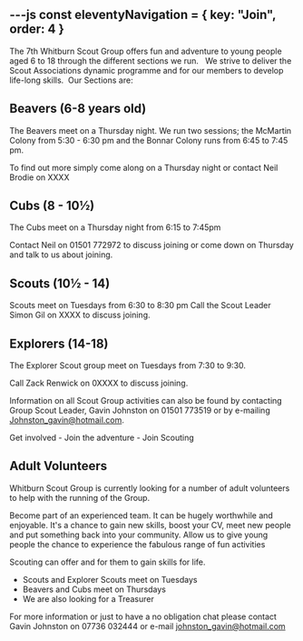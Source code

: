 ---js
const eleventyNavigation = {
	key: "Join",
	order: 4
}
---
The 7th Whitburn Scout Group offers fun and adventure to young people aged 6 to 18 through the different sections we run.   We strive to deliver the Scout Associations dynamic programme and for our members to develop life-long skills.  Our Sections are:

## Beavers (6-8 years old)

The Beavers meet on a Thursday night. We run two sessions; the McMartin Colony from 5:30 - 6:30 pm and the Bonnar Colony runs from 6:45 to 7:45 pm.

To find out more simply come along on a Thursday night or contact 
Neil Brodie on XXXX

## Cubs (8 - 10½)

The Cubs meet on a Thursday night from 6:15 to 7:45pm

Contact Neil on 01501 772972 to discuss joining or come down on Thursday and talk to us about joining.

## Scouts (10½ - 14)

Scouts meet on Tuesdays from 6:30 to 8:30 pm
Call the Scout Leader Simon Gil on XXXX to discuss joining.

## Explorers (14-18)

The Explorer Scout group meet on Tuesdays from 7:30 to 9:30.

Call Zack Renwick on 0XXXX to discuss joining.

Information on all Scout Group activities can also be found by contacting Group Scout Leader, Gavin Johnston on 01501 773519 or by e-mailing Johnston_gavin@hotmail.com.

Get involved - Join the adventure - Join Scouting

## Adult Volunteers

Whitburn Scout Group is currently looking for a number of adult volunteers to help with the running of the Group.

Become part of an experienced team. It can be hugely worthwhile and enjoyable. It's a chance to
gain new skills, boost your CV, meet new people and put something back into your community.
Allow us to give young people the chance to experience the fabulous range of fun activities 

Scouting can offer and for them to gain skills for life.
- Scouts and Explorer Scouts meet on Tuesdays
- Beavers and Cubs meet on Thursdays
- We are also looking for a Treasurer

For more information or just to have a no obligation chat please contact Gavin Johnston on 07736 032444 or e-mail johnston_gavin@hotmail.com